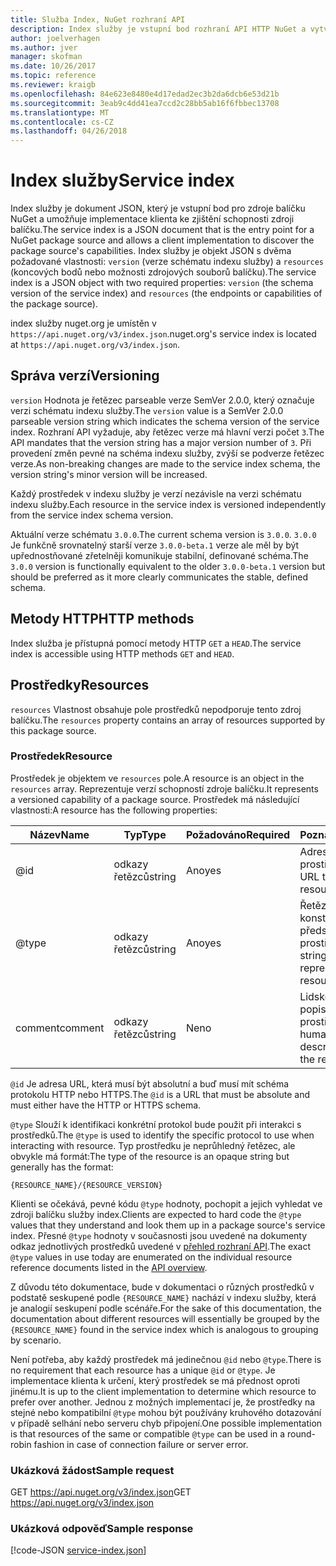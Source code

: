 ```yaml
---
title: Služba Index, NuGet rozhraní API
description: Index služby je vstupní bod rozhraní API HTTP NuGet a vytvoří výčet možností serveru.
author: joelverhagen
ms.author: jver
manager: skofman
ms.date: 10/26/2017
ms.topic: reference
ms.reviewer: kraigb
ms.openlocfilehash: 84e623e8480e4d17edad2ec3b2da6dcb6e53d21b
ms.sourcegitcommit: 3eab9c4dd41ea7ccd2c28bb5ab16f6fbbec13708
ms.translationtype: MT
ms.contentlocale: cs-CZ
ms.lasthandoff: 04/26/2018
---
```

# <a name="service-index"></a><span data-ttu-id="d62ed-103">Index služby</span><span class="sxs-lookup"><span data-stu-id="d62ed-103">Service index</span></span>

<span data-ttu-id="d62ed-104">Index služby je dokument JSON, který je vstupní bod pro zdroje balíčku NuGet a umožňuje implementace klienta ke zjištění schopnosti zdroji balíčku.</span><span class="sxs-lookup"><span data-stu-id="d62ed-104">The service index is a JSON document that is the entry point for a NuGet package source and allows a client implementation to discover the package source's capabilities.</span></span> <span data-ttu-id="d62ed-105">Index služby je objekt JSON s dvěma požadované vlastnosti: `version` (verze schématu indexu služby) a `resources` (koncových bodů nebo možnosti zdrojových souborů balíčku).</span><span class="sxs-lookup"><span data-stu-id="d62ed-105">The service index is a JSON object with two required properties: `version` (the schema version of the service index) and `resources`  (the endpoints or capabilities of the package source).</span></span>

<span data-ttu-id="d62ed-106">index služby nuget.org je umístěn v `https://api.nuget.org/v3/index.json`.</span><span class="sxs-lookup"><span data-stu-id="d62ed-106">nuget.org's service index is located at `https://api.nuget.org/v3/index.json`.</span></span>

## <a name="versioning"></a><span data-ttu-id="d62ed-107">Správa verzí</span><span class="sxs-lookup"><span data-stu-id="d62ed-107">Versioning</span></span>

<span data-ttu-id="d62ed-108">`version` Hodnota je řetězec parseable verze SemVer 2.0.0, který označuje verzi schématu indexu služby.</span><span class="sxs-lookup"><span data-stu-id="d62ed-108">The `version` value is a SemVer 2.0.0 parseable version string which indicates the schema version of the service index.</span></span> <span data-ttu-id="d62ed-109">Rozhraní API vyžaduje, aby řetězec verze má hlavní verzi počet `3`.</span><span class="sxs-lookup"><span data-stu-id="d62ed-109">The API mandates that the version string has a major version number of `3`.</span></span> <span data-ttu-id="d62ed-110">Při provedení změn pevné na schéma indexu služby, zvýší se podverze řetězec verze.</span><span class="sxs-lookup"><span data-stu-id="d62ed-110">As non-breaking changes are made to the service index schema, the version string's minor version will be increased.</span></span>

<span data-ttu-id="d62ed-111">Každý prostředek v indexu služby je verzí nezávisle na verzi schématu indexu služby.</span><span class="sxs-lookup"><span data-stu-id="d62ed-111">Each resource in the service index is versioned independently from the service index schema version.</span></span>

<span data-ttu-id="d62ed-112">Aktuální verze schématu `3.0.0`.</span><span class="sxs-lookup"><span data-stu-id="d62ed-112">The current schema version is `3.0.0`.</span></span> <span data-ttu-id="d62ed-113">`3.0.0` Je funkčně srovnatelný starší verze `3.0.0-beta.1` verze ale měl by být upřednostňované zřetelněji komunikuje stabilní, definované schéma.</span><span class="sxs-lookup"><span data-stu-id="d62ed-113">The `3.0.0` version is functionally equivalent to the older `3.0.0-beta.1` version but should be preferred as it more clearly communicates the stable, defined schema.</span></span>

## <a name="http-methods"></a><span data-ttu-id="d62ed-114">Metody HTTP</span><span class="sxs-lookup"><span data-stu-id="d62ed-114">HTTP methods</span></span>

<span data-ttu-id="d62ed-115">Index služba je přístupná pomocí metody HTTP `GET` a `HEAD`.</span><span class="sxs-lookup"><span data-stu-id="d62ed-115">The service index is accessible using HTTP methods `GET` and `HEAD`.</span></span>

## <a name="resources"></a><span data-ttu-id="d62ed-116">Prostředky</span><span class="sxs-lookup"><span data-stu-id="d62ed-116">Resources</span></span>

<span data-ttu-id="d62ed-117">`resources` Vlastnost obsahuje pole prostředků nepodporuje tento zdroj balíčku.</span><span class="sxs-lookup"><span data-stu-id="d62ed-117">The `resources` property contains an array of resources supported by this package source.</span></span>

### <a name="resource"></a><span data-ttu-id="d62ed-118">Prostředek</span><span class="sxs-lookup"><span data-stu-id="d62ed-118">Resource</span></span>

<span data-ttu-id="d62ed-119">Prostředek je objektem ve `resources` pole.</span><span class="sxs-lookup"><span data-stu-id="d62ed-119">A resource is an object in the `resources` array.</span></span> <span data-ttu-id="d62ed-120">Reprezentuje verzí schopností zdroje balíčku.</span><span class="sxs-lookup"><span data-stu-id="d62ed-120">It represents a versioned capability of a package source.</span></span> <span data-ttu-id="d62ed-121">Prostředek má následující vlastnosti:</span><span class="sxs-lookup"><span data-stu-id="d62ed-121">A resource has the following properties:</span></span>

<span data-ttu-id="d62ed-122">Název</span><span class="sxs-lookup"><span data-stu-id="d62ed-122">Name</span></span>          | <span data-ttu-id="d62ed-123">Typ</span><span class="sxs-lookup"><span data-stu-id="d62ed-123">Type</span></span>   | <span data-ttu-id="d62ed-124">Požadováno</span><span class="sxs-lookup"><span data-stu-id="d62ed-124">Required</span></span> | <span data-ttu-id="d62ed-125">Poznámky</span><span class="sxs-lookup"><span data-stu-id="d62ed-125">Notes</span></span>
------------- | ------ | -------- | -----
@id           | <span data-ttu-id="d62ed-126">odkazy řetězců</span><span class="sxs-lookup"><span data-stu-id="d62ed-126">string</span></span> | <span data-ttu-id="d62ed-127">Ano</span><span class="sxs-lookup"><span data-stu-id="d62ed-127">yes</span></span>      | <span data-ttu-id="d62ed-128">Adresa URL prostředku</span><span class="sxs-lookup"><span data-stu-id="d62ed-128">The URL to the resource</span></span>
@type         | <span data-ttu-id="d62ed-129">odkazy řetězců</span><span class="sxs-lookup"><span data-stu-id="d62ed-129">string</span></span> | <span data-ttu-id="d62ed-130">Ano</span><span class="sxs-lookup"><span data-stu-id="d62ed-130">yes</span></span>      | <span data-ttu-id="d62ed-131">Řetězcová konstanta představující typ prostředku</span><span class="sxs-lookup"><span data-stu-id="d62ed-131">A string constant representing the resource type</span></span>
<span data-ttu-id="d62ed-132">comment</span><span class="sxs-lookup"><span data-stu-id="d62ed-132">comment</span></span>       | <span data-ttu-id="d62ed-133">odkazy řetězců</span><span class="sxs-lookup"><span data-stu-id="d62ed-133">string</span></span> | <span data-ttu-id="d62ed-134">Ne</span><span class="sxs-lookup"><span data-stu-id="d62ed-134">no</span></span>       | <span data-ttu-id="d62ed-135">Lidské čitelný popis prostředku</span><span class="sxs-lookup"><span data-stu-id="d62ed-135">A human readable description of the resource</span></span>

<span data-ttu-id="d62ed-136">`@id` Je adresa URL, která musí být absolutní a buď musí mít schéma protokolu HTTP nebo HTTPS.</span><span class="sxs-lookup"><span data-stu-id="d62ed-136">The `@id` is a URL that must be absolute and must either have the HTTP or HTTPS schema.</span></span>

<span data-ttu-id="d62ed-137">`@type` Slouží k identifikaci konkrétní protokol bude použit při interakci s prostředků.</span><span class="sxs-lookup"><span data-stu-id="d62ed-137">The `@type` is used to identify the specific protocol to use when interacting with resource.</span></span> <span data-ttu-id="d62ed-138">Typ prostředku je neprůhledný řetězec, ale obvykle má formát:</span><span class="sxs-lookup"><span data-stu-id="d62ed-138">The type of the resource is an opaque string but generally has the format:</span></span>

    {RESOURCE_NAME}/{RESOURCE_VERSION}

<span data-ttu-id="d62ed-139">Klienti se očekává, pevné kódu `@type` hodnoty, pochopit a jejich vyhledat ve zdroji balíčku služby index.</span><span class="sxs-lookup"><span data-stu-id="d62ed-139">Clients are expected to hard code the `@type` values that they understand and look them up in a package source's service index.</span></span> <span data-ttu-id="d62ed-140">Přesné `@type` hodnoty v současnosti jsou uvedené na dokumenty odkaz jednotlivých prostředků uvedené v [přehled rozhraní API](overview.md#resources-and-schema).</span><span class="sxs-lookup"><span data-stu-id="d62ed-140">The exact `@type` values in use today are enumerated on the individual resource reference documents listed in the [API overview](overview.md#resources-and-schema).</span></span>

<span data-ttu-id="d62ed-141">Z důvodu této dokumentace, bude v dokumentaci o různých prostředků v podstatě seskupené podle `{RESOURCE_NAME}` nachází v indexu služby, která je analogií seskupení podle scénáře.</span><span class="sxs-lookup"><span data-stu-id="d62ed-141">For the sake of this documentation, the documentation about different resources will essentially be grouped by the `{RESOURCE_NAME}` found in the service index which is analogous to grouping by scenario.</span></span> 

<span data-ttu-id="d62ed-142">Není potřeba, aby každý prostředek má jedinečnou `@id` nebo `@type`.</span><span class="sxs-lookup"><span data-stu-id="d62ed-142">There is no requirement that each resource has a unique `@id` or `@type`.</span></span> <span data-ttu-id="d62ed-143">Je implementace klienta k určení, který prostředek se má přednost oproti jinému.</span><span class="sxs-lookup"><span data-stu-id="d62ed-143">It is up to the client implementation to determine which resource to prefer over another.</span></span> <span data-ttu-id="d62ed-144">Jednou z možných implementací je, že prostředky na stejné nebo kompatibilní `@type` mohou být používány kruhového dotazování v případě selhání nebo serveru chyb připojení.</span><span class="sxs-lookup"><span data-stu-id="d62ed-144">One possible implementation is that resources of the same or compatible `@type` can be used in a round-robin fashion in case of connection failure or server error.</span></span>

### <a name="sample-request"></a><span data-ttu-id="d62ed-145">Ukázková žádost</span><span class="sxs-lookup"><span data-stu-id="d62ed-145">Sample request</span></span>

<span data-ttu-id="d62ed-146">GET https://api.nuget.org/v3/index.json</span><span class="sxs-lookup"><span data-stu-id="d62ed-146">GET https://api.nuget.org/v3/index.json</span></span>

### <a name="sample-response"></a><span data-ttu-id="d62ed-147">Ukázková odpověď</span><span class="sxs-lookup"><span data-stu-id="d62ed-147">Sample response</span></span>

[!code-JSON [service-index.json](./_data/service-index.json)]

